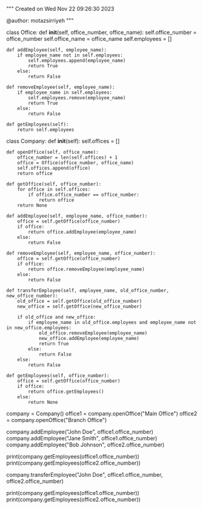 
"""
Created on Wed Nov 22 09:26:30 2023

@author: motazsirriyeh
"""

class Office:
    def __init__(self, office_number, office_name):
        self.office_number = office_number
        self.office_name = office_name
        self.employees = []

    def addEmployee(self, employee_name):
        if employee_name not in self.employees:
            self.employees.append(employee_name)
            return True
        else:
            return False

    def removeEmployee(self, employee_name):
        if employee_name in self.employees:
            self.employees.remove(employee_name)
            return True
        else:
            return False

    def getEmployees(self):
        return self.employees


class Company:
    def __init__(self):
        self.offices = []

    def openOffice(self, office_name):
        office_number = len(self.offices) + 1 
        office = Office(office_number, office_name)
        self.offices.append(office)
        return office

    def getOffice(self, office_number):
        for office in self.offices:
            if office.office_number == office_number:
                return office
        return None

    def addEmployee(self, employee_name, office_number):
        office = self.getOffice(office_number)
        if office:
            return office.addEmployee(employee_name)
        else:
            return False

    def removeEmployee(self, employee_name, office_number):
        office = self.getOffice(office_number)
        if office:
            return office.removeEmployee(employee_name)
        else:
            return False

    def transferEmployee(self, employee_name, old_office_number, new_office_number):
        old_office = self.getOffice(old_office_number)
        new_office = self.getOffice(new_office_number)

        if old_office and new_office:
            if employee_name in old_office.employees and employee_name not in new_office.employees:
                old_office.removeEmployee(employee_name)
                new_office.addEmployee(employee_name)
                return True
            else:
                return False
        else:
            return False

    def getEmployees(self, office_number):
        office = self.getOffice(office_number)
        if office:
            return office.getEmployees()
        else:
            return None



company = Company()
office1 = company.openOffice("Main Office")
office2 = company.openOffice("Branch Office")

company.addEmployee("John Doe", office1.office_number)
company.addEmployee("Jane Smith", office1.office_number)
company.addEmployee("Bob Johnson", office2.office_number)

print(company.getEmployees(office1.office_number))  
print(company.getEmployees(office2.office_number))  

company.transferEmployee("John Doe", office1.office_number, office2.office_number)

print(company.getEmployees(office1.office_number)) 
print(company.getEmployees(office2.office_number))  


